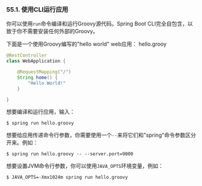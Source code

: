 ### 55.1. 使用CLI运行应用

你可以使用`run`命令编译和运行Groovy源代码。Spring Boot CLI完全自包含，以致于你不需要安装任何外部的Groovy。

下面是一个使用Groovy编写的"hello world" web应用：
hello.grooy
```java
@RestController
class WebApplication {

    @RequestMapping("/")
    String home() {
        "Hello World!"
    }

}
```
想要编译和运行应用，输入：
```shell
$ spring run hello.groovy
```
想要给应用传递命令行参数，你需要使用一个`--`来将它们和"spring"命令参数区分开来。例如：
```shell
$ spring run hello.groovy -- --server.port=9000
```
想要设置JVM命令行参数，你可以使用`JAVA_OPTS`环境变量，例如：
```shell
$ JAVA_OPTS=-Xmx1024m spring run hello.groovy
```
